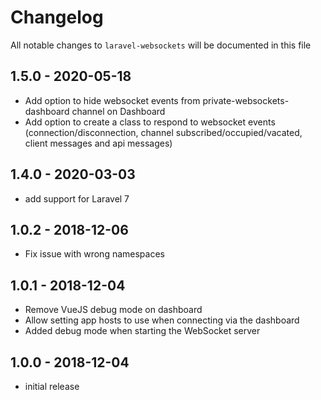 # Changelog

All notable changes to `laravel-websockets` will be documented in this file

## 1.5.0 - 2020-05-18

- Add option to hide websocket events from private-websockets-dashboard channel on Dashboard
- Add option to create a class to respond to websocket events (connection/disconnection, channel subscribed/occupied/vacated, client messages and api messages)

## 1.4.0 - 2020-03-03

- add support for Laravel 7

## 1.0.2 - 2018-12-06

- Fix issue with wrong namespaces

## 1.0.1 - 2018-12-04

- Remove VueJS debug mode on dashboard
- Allow setting app hosts to use when connecting via the dashboard
- Added debug mode when starting the WebSocket server

## 1.0.0 - 2018-12-04

- initial release
